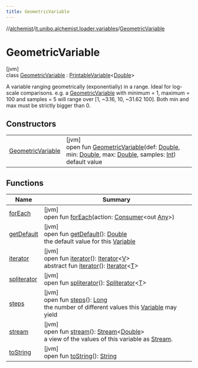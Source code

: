 ```yaml
---
title: GeometricVariable
---
```

//[alchemist](../../../index.html)/[it.unibo.alchemist.loader.variables](../index.html)/[GeometricVariable](index.html)



# GeometricVariable



[jvm]\
class [GeometricVariable](index.html) : [PrintableVariable](../-printable-variable/index.html)<[Double](https://docs.oracle.com/javase/8/docs/api/java/lang/Double.html)> 

A variable ranging geometrically (exponentially) in a range. Ideal for log-scale comparisons. e.g. a [GeometricVariable](index.html) with minimum = 1, maximum = 100 and samples = 5 will range over [1, ~3.16, 10, ~31.62 100]. Both min and max must be strictly bigger than 0.



## Constructors


| | |
|---|---|
| [GeometricVariable](-geometric-variable.html) | [jvm]<br>open fun [GeometricVariable](-geometric-variable.html)(def: [Double](https://kotlinlang.org/api/latest/jvm/stdlib/kotlin/-double/index.html), min: [Double](https://kotlinlang.org/api/latest/jvm/stdlib/kotlin/-double/index.html), max: [Double](https://kotlinlang.org/api/latest/jvm/stdlib/kotlin/-double/index.html), samples: [Int](https://kotlinlang.org/api/latest/jvm/stdlib/kotlin/-int/index.html))<br>default value |


## Functions


| Name | Summary |
|---|---|
| [forEach](../../it.unibo.alchemist.expressions.implementations/-list-tree-node/index.html#-655675525%2FFunctions%2F-134779887) | [jvm]<br>open fun [forEach](../../it.unibo.alchemist.expressions.implementations/-list-tree-node/index.html#-655675525%2FFunctions%2F-134779887)(action: [Consumer](https://docs.oracle.com/javase/8/docs/api/java/util/function/Consumer.html)<out [Any](https://kotlinlang.org/api/latest/jvm/stdlib/kotlin/-any/index.html)>) |
| [getDefault](get-default.html) | [jvm]<br>open fun [getDefault](get-default.html)(): [Double](https://docs.oracle.com/javase/8/docs/api/java/lang/Double.html)<br>the default value for this [Variable](../-variable/index.html) |
| [iterator](../-variable/iterator.html) | [jvm]<br>open fun [iterator](../-variable/iterator.html)(): [Iterator](https://docs.oracle.com/javase/8/docs/api/java/util/Iterator.html)<[V](../-printable-variable/index.html)><br>abstract fun [iterator](../-arbitrary-variable/index.html#-1606146105%2FFunctions%2F-134779887)(): [Iterator](https://docs.oracle.com/javase/8/docs/api/java/util/Iterator.html)<[T](../../it.unibo.alchemist.loader.deployments/-deployment/get-associated-linking-rule.html)> |
| [spliterator](../../it.unibo.alchemist.expressions.implementations/-list-tree-node/index.html#-677603448%2FFunctions%2F-134779887) | [jvm]<br>open fun [spliterator](../../it.unibo.alchemist.expressions.implementations/-list-tree-node/index.html#-677603448%2FFunctions%2F-134779887)(): [Spliterator](https://docs.oracle.com/javase/8/docs/api/java/util/Spliterator.html)<[T](../../it.unibo.alchemist.loader.deployments/-deployment/get-associated-linking-rule.html)> |
| [steps](../-variable/steps.html) | [jvm]<br>open fun [steps](../-variable/steps.html)(): [Long](https://kotlinlang.org/api/latest/jvm/stdlib/kotlin/-long/index.html)<br>the number of different values this [Variable](../-variable/index.html) may yield |
| [stream](stream.html) | [jvm]<br>open fun [stream](stream.html)(): [Stream](https://docs.oracle.com/javase/8/docs/api/java/util/stream/Stream.html)<[Double](https://docs.oracle.com/javase/8/docs/api/java/lang/Double.html)><br>a view of the values of this variable as [Stream](https://docs.oracle.com/javase/8/docs/api/java/util/stream/Stream.html). |
| [toString](to-string.html) | [jvm]<br>open fun [toString](to-string.html)(): [String](https://docs.oracle.com/javase/8/docs/api/java/lang/String.html) |

